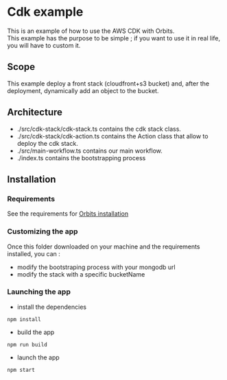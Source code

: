 # Cdk example

This is an example of how to use the AWS CDK with Orbits.  
This example has the purpose to be simple ; if you want to use it in real life, you will have to custom it.  

## Scope

This example deploy a front stack (cloudfront+s3 bucket) and, after the deployment, dynamically add an object to the bucket.

## Architecture
- ./src/cdk-stack/cdk-stack.ts contains the cdk stack class.
- ./src/cdk-stack/cdk-action.ts contains the Action class that allow to deploy the cdk stack.
- ./src/main-workflow.ts contains our main workflow.
- ./index.ts contains the bootstrapping process

## Installation


### Requirements

See the requirements for [Orbits installation](./../../../README.md)

### Customizing the app

Once this folder downloaded on your machine and the requirements installed, you can :
- modify the bootstraping process with your mongodb url
- modify the stack with a specific bucketName

### Launching the app

- install the dependencies
```console
npm install
```
- build the app
```console
npm run build
```
- launch the app
```console
npm start
```
